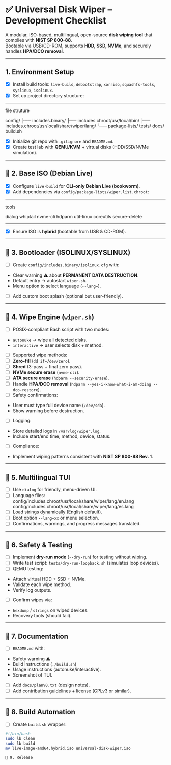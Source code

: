 # ✅ Universal Disk Wiper – Development Checklist

A modular, ISO-based, multilingual, open-source **disk wiping tool** that complies with **NIST SP 800-88**.  
Bootable via USB/CD-ROM, supports **HDD, SSD, NVMe**, and securely handles **HPA/DCO removal**.  

---
##  1. Environment Setup
- [X] Install build tools: `live-build`, `debootstrap`, `xorriso`, `squashfs-tools`, `syslinux`, `isolinux`.
- [X] Set up project directory structure:

----

file struture

config/
├── includes.binary/
├── includes.chroot/usr/local/bin/
├── includes.chroot/usr/local/share/wiper/lang/
└── package-lists/
tests/
docs/
build.sh

- [X] Initialize git repo with `.gitignore` and `README.md`.
- [X] Create test lab with **QEMU/KVM** + virtual disks (HDD/SSD/NVMe simulation).

---

## 📌 2. Base ISO (Debian Live)
- [X] Configure `live-build` for **CLI-only Debian Live (bookworm)**.
- [X] Add dependencies via `config/package-lists/wiper.list.chroot`:

---
tools

dialog
whiptail
nvme-cli
hdparm
util-linux
coreutils
secure-delete

---
- [X] Ensure ISO is **hybrid** (bootable from USB & CD-ROM).

---

## 📌 3. Bootloader (ISOLINUX/SYSLINUX)
- [ ] Create `config/includes.binary/isolinux.cfg` with:
- Clear warning ⚠️ about **PERMANENT DATA DESTRUCTION**.
- Default entry → autostart `wiper.sh`.
- Menu option to select language (`--lang=`).
- [ ] Add custom boot splash (optional but user-friendly).

---

## 📌 4. Wipe Engine (`wiper.sh`)
- [ ] POSIX-compliant Bash script with two modes:
- `autonuke` → wipe all detected disks.
- `interactive` → user selects disk + method.
- [ ] Supported wipe methods:
- [ ] **Zero-fill** (`dd if=/dev/zero`).
- [ ] **Shred** (3-pass + final zero pass).
- [ ] **NVMe secure erase** (`nvme-cli`).
- [ ] **ATA secure erase** (`hdparm --security-erase`).
- [ ] Handle **HPA/DCO removal** (`hdparm --yes-i-know-what-i-am-doing --dco-restore`).
- [ ] Safety confirmations:
- User must type full device name (`/dev/sda`).
- Show warning before destruction.
- [ ] Logging:
- Store detailed logs in `/var/log/wiper.log`.
- Include start/end time, method, device, status.
- [ ] Compliance:
- Implement wiping patterns consistent with **NIST SP 800-88 Rev. 1**.

---

## 📌 5. Multilingual TUI
- [ ] Use `dialog` for friendly, menu-driven UI.
- [ ] Language files:
config/includes.chroot/usr/local/share/wiper/lang/en.lang
config/includes.chroot/usr/local/share/wiper/lang/es.lang
- [ ] Load strings dynamically (English default).
- [ ] Boot option `--lang=xx` or menu selection.
- [ ] Confirmations, warnings, and progress messages translated.

---

## 📌 6. Safety & Testing
- [ ] Implement **dry-run mode** (`--dry-run`) for testing without wiping.
- [ ] Write test script: `tests/dry-run-loopback.sh` (simulates loop devices).
- [ ] QEMU testing:
- Attach virtual HDD + SSD + NVMe.
- Validate each wipe method.
- Verify log outputs.
- [ ] Confirm wipes via:
- `hexdump` / `strings` on wiped devices.
- Recovery tools (should fail).

---

## 📌 7. Documentation
- [ ] `README.md` with:
- Safety warning ⚠️
- Build instructions (`./build.sh`)
- Usage instructions (autonuke/interactive).
- Screenshot of TUI.
- [ ] Add `docs/planV0.txt` (design notes).
- [ ] Add contribution guidelines + license (GPLv3 or similar).

---

## 📌 8. Build Automation
- [ ] Create `build.sh` wrapper:
```bash
#!/bin/bash
sudo lb clean
sudo lb build
mv live-image-amd64.hybrid.iso universal-disk-wiper.iso

📌 9. Release
